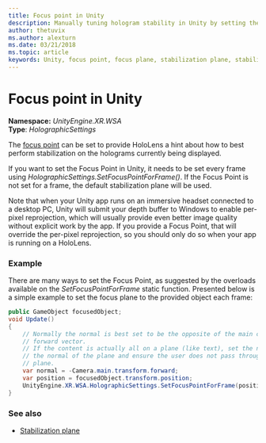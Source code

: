 ```yaml
---
title: Focus point in Unity
description: Manually tuning hologram stability in Unity by setting the focus point
author: thetuvix
ms.author: alexturn
ms.date: 03/21/2018
ms.topic: article
keywords: Unity, focus point, focus plane, stabilization plane, stabilization point, reprojection, LSR, depth buffer
---
```




# Focus point in Unity

**Namespace:** *UnityEngine.XR.WSA*<br>
**Type**: *HolographicSettings*

The [focus point](hologram-stability.md#stabilization-plane) can be set to provide HoloLens a hint about how to best perform stabilization on the holograms currently being displayed.

If you want to set the Focus Point in Unity, it needs to be set every frame using *HolographicSettings.SetFocusPointForFrame()*. If the Focus Point is not set for a frame, the default stabilization plane will be used.

Note that when your Unity app runs on an immersive headset connected to a desktop PC, Unity will submit your depth buffer to Windows to enable per-pixel reprojection, which will usually provide even better image quality without explicit work by the app. If you provide a Focus Point, that will override the per-pixel reprojection, so you should only do so when your app is running on a HoloLens.

### Example

There are many ways to set the Focus Point, as suggested by the overloads available on the *SetFocusPointForFrame* static function. Presented below is a simple example to set the focus plane to the provided object each frame:

```cs
public GameObject focusedObject;
void Update()
{
    // Normally the normal is best set to be the opposite of the main camera's 
    // forward vector.
    // If the content is actually all on a plane (like text), set the normal to 
    // the normal of the plane and ensure the user does not pass through the 
    // plane.
    var normal = -Camera.main.transform.forward;     
    var position = focusedObject.transform.position;
    UnityEngine.XR.WSA.HolographicSettings.SetFocusPointForFrame(position, normal);
}
```

### See also
* [Stabilization plane](hologram-stability.md#stabilization-plane)
